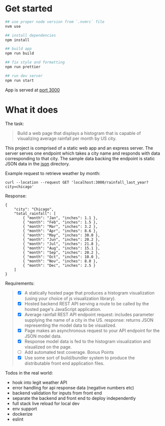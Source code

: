 # Get started
```bash
## use proper node version from `.nvmrc` file
nvm use

## install dependencies
npm install

## build app
npm run build

## fix style and formatting
npm run prettier

## run dev server
npm run start
```
App is served at [port 3000](http://localhost:3000/)


# What it does

The task: 
> Build a web page that displays a histogram that is capable of visualizing average rainfall per month by US city.

This project is comprised of a static web app and an express server. The server serves
one endpoint which takes a city name and responds with data corresponding to that city.
The sample data backing the endpoint is static JSON data in the [json](./json/) directory.


Example request to retrieve weather by month:
```
curl --location --request GET 'localhost:3000/rainfall_last_year?city=chicago'
```

Response:
```
{
    "city": "Chicago",
    "total_rainfall": [
        { "month": "Jan", "inches": 1.1 },
        { "month": "Feb", "inches": 1.5 },
        { "month": "Mar", "inches": 3.2 },
        { "month": "Apr", "inches": 8.6 },
        { "month": "May", "inches": 30.0 },
        { "month": "Jun", "inches": 20.2 },
        { "month": "Jul", "inches": 21.8 },
        { "month": "Aug", "inches": 15.1 },
        { "month": "Sep", "inches": 20.2 },
        { "month": "Oct", "inches": 10.0 },
        { "month": "Nov", "inches": 8.0 },
        { "month": "Dec", "inches": 2.5 }
    ] 
}
```

Requirements: 
> - [x] A statically hosted page that produces a histogram visualization (using your choice of js visualization library).
> - [x] Hosted backend REST API serving a route to be called by the hosted page's JavaScript application.
> - [x] Average rainfall REST API endpoint
            request: includes parameter supplying the name of a city in the US.
            response: returns JSON representing the model data to be visualized.
> - [x] Page makes an asynchronous request to your API endpoint for the JSON model data.
> - [x] Response model data is fed to the histogram visualization and visualized on the page.
> - [ ] Add automated test coverage.
Bonus Points
> - [x] Use some sort of build/bundler system to produce the distributable front end application files.

Todos in the real world:
- hook into legit weather API
- error handling for api response data (negative numbers etc)
- backend validation for inputs from front end
- separate the backend and front end to deploy independently
- full stack live reload for local dev
- env support
- dockerize
- eslint

